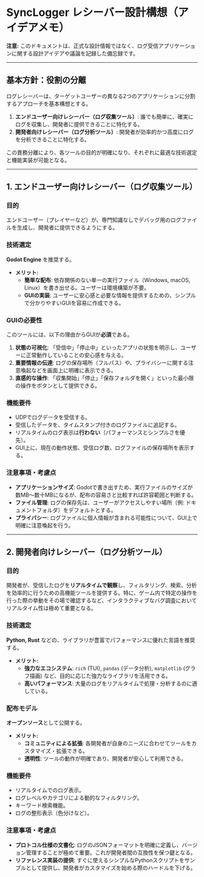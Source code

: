 # SyncLogger レシーバー設計構想（アイデアメモ）

**注意:** このドキュメントは、正式な設計情報ではなく、ログ受信アプリケーションに関する設計アイデアや議論を記録した備忘録です。

---

## 基本方針：役割の分離

ログレシーバーは、ターゲットユーザーの異なる2つのアプリケーションに分割するアプローチを基本構想とする。

1.  **エンドユーザー向けレシーバー（ログ収集ツール）**: 誰でも簡単に、確実にログを収集し、開発者に提供できることに特化する。
2.  **開発者向けレシーバー（ログ分析ツール）**: 開発者が効率的かつ高度にログを分析できることに特化する。

この責務分離により、各ツールの目的が明確になり、それぞれに最適な技術選定と機能実装が可能となる。

---

## 1. エンドユーザー向けレシーバー（ログ収集ツール）

### 目的

エンドユーザー（プレイヤーなど）が、専門知識なしでデバッグ用のログファイルを生成し、開発者に提供できるようにする。

### 技術選定

**Godot Engine** を推奨する。

*   **メリット:**
    *   **簡単な配布**: 依存関係のない単一の実行ファイル（Windows, macOS, Linux）を書き出せる。ユーザーは環境構築が不要。
    *   **GUIの実装**: ユーザーに安心感と必要な情報を提供するための、シンプルで分かりやすいGUIを容易に作成できる。

### GUIの必要性

このツールには、以下の理由からGUIが**必須**である。

1.  **状態の可視化**: 「受信中」「停止中」といったアプリの状態を明示し、ユーザーに正常動作していることの安心感を与える。
2.  **重要情報の伝達**: ログの保存場所（フルパス）や、プライバシーに関する注意喚起などを画面上に明確に表示できる。
3.  **直感的な操作**: 「収集開始」「停止」「保存フォルダを開く」といった最小限の操作をボタンとして提供できる。

### 機能要件

*   UDPでログデータを受信する。
*   受信したデータを、タイムスタンプ付きのログファイルに追記する。
*   リアルタイムのログ表示は**行わない**（パフォーマンスとシンプルさを優先）。
*   GUI上に、現在の動作状態、受信ログ数、ログファイルの保存場所を表示する。

### 注意事項・考慮点

*   **アプリケーションサイズ**: Godotで書き出すため、実行ファイルのサイズが数MB〜数十MBになるが、配布の容易さと比較すれば許容範囲と判断する。
*   **ファイル管理**: ログの保存先は、ユーザーがアクセスしやすい場所（例: ドキュメントフォルダ）をデフォルトとする。
*   **プライバシー**: ログファイルに個人情報が含まれる可能性について、GUI上で明確に注意喚起を行う。

---

## 2. 開発者向けレシーバー（ログ分析ツール）

### 目的

開発者が、受信したログを**リアルタイムで観察**し、フィルタリング、検索、分析を効率的に行うための高機能ツールを提供する。特に、ゲーム内で特定の操作を行った際の挙動をその場で確認するなど、インタラクティブなバグ調査においてリアルタイム性は極めて重要となる。

### 技術選定

**Python, Rust** などの、ライブラリが豊富でパフォーマンスに優れた言語を推奨する。

*   **メリット:**
    *   **強力なエコシステム**: `rich` (TUI), `pandas` (データ分析), `matplotlib` (グラフ描画) など、目的に応じた強力なライブラリを活用できる。
    *   **高いパフォーマンス**: 大量のログをリアルタイムで処理・分析するのに適している。

### 配布モデル

**オープンソース**として公開する。

*   **メリット:**
    *   **コミュニティによる拡張**: 各開発者が自身のニーズに合わせてツールをカスタマイズ・拡張できる。
    *   **透明性**: ツールの動作が明確であり、開発者が安心して利用できる。

### 機能要件

*   リアルタイムでのログ表示。
*   ログレベルやカテゴリによる動的なフィルタリング。
*   キーワード検索機能。
*   ログの整形表示（色分けなど）。

### 注意事項・考慮点

*   **プロトコル仕様の文書化**: ログのJSONフォーマットを明確に定義し、バージョン管理することが極めて重要。これが開発者間の互換性を保つ鍵となる。
*   **リファレンス実装の提供**: すぐに使えるシンプルなPythonスクリプトをサンプルとして提供し、開発者がカスタマイズを始める際のハードルを下げる。
